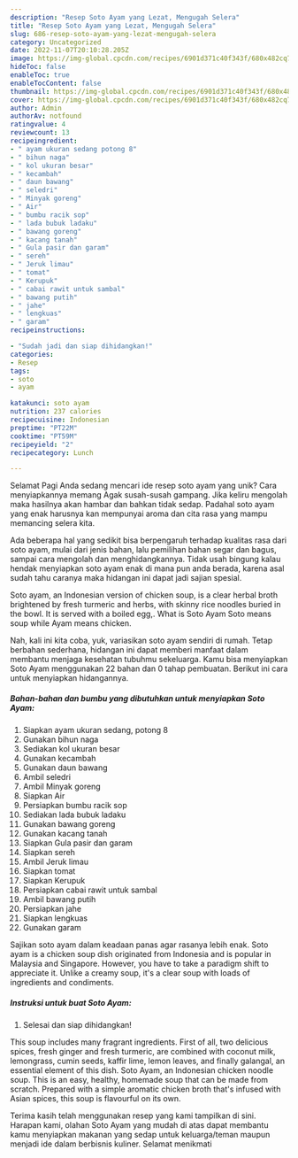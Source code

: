 ```yaml
---
description: "Resep Soto Ayam yang Lezat, Mengugah Selera"
title: "Resep Soto Ayam yang Lezat, Mengugah Selera"
slug: 686-resep-soto-ayam-yang-lezat-mengugah-selera
category: Uncategorized
date: 2022-11-07T20:10:28.205Z
image: https://img-global.cpcdn.com/recipes/6901d371c40f343f/680x482cq70/soto-ayam-foto-resep-utama.jpg
hideToc: false
enableToc: true
enableTocContent: false
thumbnail: https://img-global.cpcdn.com/recipes/6901d371c40f343f/680x482cq70/soto-ayam-foto-resep-utama.jpg
cover: https://img-global.cpcdn.com/recipes/6901d371c40f343f/680x482cq70/soto-ayam-foto-resep-utama.jpg
author: Admin
authorAv: notfound
ratingvalue: 4
reviewcount: 13
recipeingredient:
- " ayam ukuran sedang potong 8"
- " bihun naga"
- " kol ukuran besar"
- " kecambah"
- " daun bawang"
- " seledri"
- " Minyak goreng"
- " Air"
- " bumbu racik sop"
- " lada bubuk ladaku"
- " bawang goreng"
- " kacang tanah"
- " Gula pasir dan garam"
- " sereh"
- " Jeruk limau"
- " tomat"
- " Kerupuk"
- " cabai rawit untuk sambal"
- " bawang putih"
- " jahe"
- " lengkuas"
- " garam"
recipeinstructions:

- "Sudah jadi dan siap dihidangkan!"
categories:
- Resep
tags:
- soto
- ayam

katakunci: soto ayam 
nutrition: 237 calories
recipecuisine: Indonesian
preptime: "PT22M"
cooktime: "PT59M"
recipeyield: "2"
recipecategory: Lunch

---
```



Selamat Pagi Anda sedang mencari ide resep soto ayam yang unik? Cara menyiapkannya memang Agak susah-susah gampang. Jika keliru mengolah maka hasilnya akan hambar dan bahkan tidak sedap. Padahal soto ayam yang enak harusnya kan mempunyai aroma dan cita rasa yang mampu memancing selera kita.


Ada beberapa hal yang sedikit bisa berpengaruh terhadap kualitas rasa dari soto ayam, mulai dari jenis bahan, lalu pemilihan bahan segar dan bagus, sampai cara mengolah dan menghidangkannya. Tidak usah bingung kalau hendak menyiapkan soto ayam enak di mana pun anda berada, karena asal sudah tahu caranya maka hidangan ini dapat jadi sajian spesial.

Soto ayam, an Indonesian version of chicken soup, is a clear herbal broth brightened by fresh turmeric and herbs, with skinny rice noodles buried in the bowl. It is served with a boiled egg,. What is Soto Ayam Soto means soup while Ayam means chicken.


Nah, kali ini kita coba, yuk, variasikan soto ayam sendiri di rumah. Tetap berbahan sederhana, hidangan ini dapat memberi manfaat dalam membantu menjaga kesehatan tubuhmu sekeluarga. Kamu bisa menyiapkan Soto Ayam menggunakan 22 bahan dan 0 tahap pembuatan. Berikut ini cara untuk menyiapkan hidangannya.

<!--inarticleads1-->

##### Bahan-bahan dan bumbu yang dibutuhkan untuk menyiapkan Soto Ayam:

1. Siapkan  ayam ukuran sedang, potong 8
1. Gunakan  bihun naga
1. Sediakan  kol ukuran besar
1. Gunakan  kecambah
1. Gunakan  daun bawang
1. Ambil  seledri
1. Ambil  Minyak goreng
1. Siapkan  Air
1. Persiapkan  bumbu racik sop
1. Sediakan  lada bubuk ladaku
1. Gunakan  bawang goreng
1. Gunakan  kacang tanah
1. Siapkan  Gula pasir dan garam
1. Siapkan  sereh
1. Ambil  Jeruk limau
1. Siapkan  tomat
1. Siapkan  Kerupuk
1. Persiapkan  cabai rawit untuk sambal
1. Ambil  bawang putih
1. Persiapkan  jahe
1. Siapkan  lengkuas
1. Gunakan  garam


Sajikan soto ayam dalam keadaan panas agar rasanya lebih enak. Soto ayam is a chicken soup dish originated from Indonesia and is popular in Malaysia and Singapore. However, you have to take a paradigm shift to appreciate it. Unlike a creamy soup, it&#39;s a clear soup with loads of ingredients and condiments. 

<!--inarticleads2-->

##### Instruksi untuk buat Soto Ayam:


1. Selesai dan siap dihidangkan!

This soup includes many fragrant ingredients. First of all, two delicious spices, fresh ginger and fresh turmeric, are combined with coconut milk, lemongrass, cumin seeds, kaffir lime, lemon leaves, and finally galangal, an essential element of this dish. Soto Ayam, an Indonesian chicken noodle soup. This is an easy, healthy, homemade soup that can be made from scratch. Prepared with a simple aromatic chicken broth that&#39;s infused with Asian spices, this soup is flavourful on its own. 

Terima kasih telah menggunakan resep yang kami tampilkan di sini. Harapan kami, olahan Soto Ayam yang mudah di atas dapat membantu kamu menyiapkan makanan yang sedap untuk keluarga/teman maupun menjadi ide dalam berbisnis kuliner. Selamat menikmati
